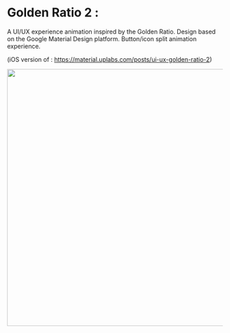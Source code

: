 
# Golden Ratio 2 : 

A UI/UX experience animation inspired by the Golden Ratio. Design based on the Google Material Design platform.
Button/icon split animation experience.

(iOS version of : https://material.uplabs.com/posts/ui-ux-golden-ratio-2)

<img alt="" width="600px" src="https://github.com/SanjithKanagavel/iOS-Practice-Apps/blob/master/Golden%20Ratio%202/Golden%20Ratio%202/preview%20(1).gif"/>
